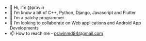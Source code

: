 - 👋 Hi, I’m @pravin
- 👀 I’m know a bit of C++, Python, Django, Javascript and Flutter
- 🌱 I’m a patchy programmer
- 💞️ I’m looking to collaborate on Web applications and Android App Developments
- 📫 How to reach me - pravinmd94@gmail.com

<!---
pravintargaryen/pravintargaryen is a ✨ special ✨ repository because its `README.md` (this file) appears on your GitHub profile.
You can click the Preview link to take a look at your changes.
--->
